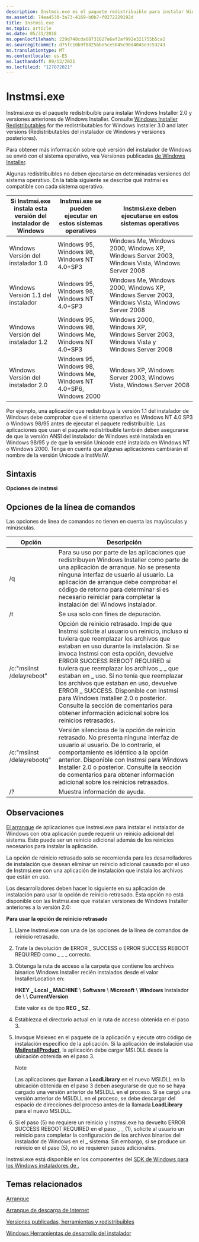 ```yaml
---
description: Instmsi.exe es el paquete redistribuible para instalar Windows Installer \#&160;2.0 y versiones anteriores de Windows Installer. Vea Windows Installer Redistributables for the redistributables for Windows Installer&160;3.0 and later versions (Redistributables del instalador de Windows para&\# 160;3.0 y versiones posteriores).
ms.assetid: 74ea4530-3a73-4169-b0b7-f0272229192d
title: Instmsi.exe
ms.topic: article
ms.date: 05/31/2018
ms.openlocfilehash: 229d748cda68731627a6af2af992e321755b5ca2
ms.sourcegitcommit: d75fc10b9f0825bbe5ce5045c90d4045e3c53243
ms.translationtype: MT
ms.contentlocale: es-ES
ms.lasthandoff: 09/13/2021
ms.locfileid: "127072021"
---
```

# <a name="instmsiexe"></a>Instmsi.exe

Instmsi.exe es el paquete redistribuible para instalar Windows Installer 2.0 y versiones anteriores de Windows Installer. Consulte [Windows Installer Redistributables](windows-installer-redistributables.md) for the redistributables for Windows Installer 3.0 and later versions (Redistributables del instalador de Windows y versiones posteriores).

Para obtener más información sobre qué versión del instalador de Windows se envió con el sistema operativo, vea Versiones publicadas [de Windows Installer](released-versions-of-windows-installer.md).

Algunas redistribuibles no deben ejecutarse en determinadas versiones del sistema operativo. En la tabla siguiente se describe qué instmsi es compatible con cada sistema operativo.



| Si Instmsi.exe instala esta versión del instalador de Windows | Instmsi.exe se pueden ejecutar en estos sistemas operativos                    | Instmsi.exe deben ejecutarse en estos sistemas operativos                                        |
|---------------------------------------------------------------|----------------------------------------------------------------------|-----------------------------------------------------------------------------------------------|
| Windows Versión del instalador 1.0                                 | Windows 95, Windows 98, Windows NT 4.0+SP3                           | Windows Me, Windows 2000, Windows XP, Windows Server 2003, Windows Vista, Windows Server 2008 |
| Windows Versión 1.1 del instalador                                 | Windows 95, Windows 98, Windows NT 4.0+SP3                           | Windows Me, Windows 2000, Windows XP, Windows Server 2003, Windows Vista, Windows Server 2008 |
| Windows Versión del instalador 1.2                                 | Windows 95, Windows 98, Windows Me, Windows NT 4.0+SP3               | Windows 2000, Windows XP, Windows Server 2003, Windows Vista y Windows Server 2008             |
| Windows Versión del instalador 2.0                                 | Windows 95, Windows 98, Windows Me, Windows NT 4.0+SP6, Windows 2000 | Windows XP, Windows Server 2003, Windows Vista, Windows Server 2008                           |



 

Por ejemplo, una aplicación que redistribuya la versión 1.1 del instalador de Windows debe comprobar que el sistema operativo es Windows NT 4.0 SP3 o Windows 98/95 antes de ejecutar el paquete redistribuible. Las aplicaciones que usan el paquete redistribuible también deben asegurarse de que la versión ANSI del instalador de Windows esté instalada en Windows 98/95 y de que la versión Unicode esté instalada en Windows NT o Windows 2000. Tenga en cuenta que algunas aplicaciones cambiarán el nombre de la versión Unicode a InstMsiW.

## <a name="syntax"></a>Sintaxis

**Opciones de instmsi** 

## <a name="command-line-options"></a>Opciones de la línea de comandos

Las opciones de línea de comandos no tienen en cuenta las mayúsculas y minúsculas.



| Opción                     | Descripción                                                                                                                                                                                                                                                                                                                                                                                                                                                                                                                |
|----------------------------|----------------------------------------------------------------------------------------------------------------------------------------------------------------------------------------------------------------------------------------------------------------------------------------------------------------------------------------------------------------------------------------------------------------------------------------------------------------------------------------------------------------------------|
| /q                         | Para su uso por parte de las aplicaciones que redistribuyen Windows Installer como parte de una aplicación de arranque. No se presenta ninguna interfaz de usuario al usuario. La aplicación de arranque debe comprobar el código de retorno para determinar si es necesario reiniciar para completar la instalación del Windows instalador.                                                                                                                                                                                                                          |
| /t                         | Se usa solo con fines de depuración.                                                                                                                                                                                                                                                                                                                                                                                                                                                                                          |
| /c:"msiinst /delayreboot"  | Opción de reinicio retrasado. Impide que Instmsi solicite al usuario un reinicio, incluso si tuviera que reemplazar los archivos que estaban en uso durante la instalación. Si se invoca Instmsi con esta opción, devuelve ERROR SUCCESS REBOOT REQUIRED si tuviera que reemplazar los archivos \_ \_ que estaban en \_ uso. Si no tenía que reemplazar los archivos que estaban en uso, devuelve ERROR \_ SUCCESS. Disponible con Instmsi para Windows Installer 2.0 o posterior. Consulte la sección de comentarios para obtener información adicional sobre los reinicios retrasados.<br/> |
| /c:"msiinst /delayrebootq" | Versión silenciosa de la opción de reinicio retrasado. No presenta ninguna interfaz de usuario al usuario. De lo contrario, el comportamiento es idéntico a la opción anterior. Disponible con Instmsi para Windows Installer 2.0 o posterior. Consulte la sección de comentarios para obtener información adicional sobre los reinicios retrasados.<br/>                                                                                                                                                                                                                           |
| /?                         | Muestra información de ayuda.                                                                                                                                                                                                                                                                                                                                                                                                                                                                                                             |



 

## <a name="remarks"></a>Observaciones

[El arranque](bootstrapping.md) de aplicaciones que Instmsi.exe para instalar el instalador de Windows con otra aplicación puede requerir un reinicio adicional del sistema. Esto puede ser un reinicio adicional además de los reinicios necesarios para instalar la aplicación.

La opción de reinicio retrasado solo se recomienda para los desarrolladores de instalación que desean eliminar un reinicio adicional causado por el uso de Instmsi.exe con una aplicación de instalación que instala los archivos que están en uso.

Los desarrolladores deben hacer lo siguiente en su aplicación de instalación para usar la opción de reinicio retrasado. Esta opción no está disponible con las Instmsi.exe que instalan versiones de Windows Installer anteriores a la versión 2.0:

**Para usar la opción de reinicio retrasado**

1.  Llame Instmsi.exe con una de las opciones de la línea de comandos de reinicio retrasado.
2.  Trate la devolución de ERROR \_ SUCCESS o ERROR SUCCESS REBOOT REQUIRED como \_ \_ \_ correcto.
3.  Obtenga la ruta de acceso a la carpeta que contiene los archivos binarios Windows Installer recién instalados desde el valor InstallerLocation en:

    **HKEY \_ Local \_ MACHINE** \\ **Software** \\ **Microsoft** \\ **Windows** Instalador de \\  \\ **CurrentVersion**

    Este valor es de tipo **REG \_ SZ.**

4.  Establezca el directorio actual en la ruta de acceso obtenida en el paso 3.
5.  Invoque Msiexec en el paquete de la aplicación y ejecute otro código de instalación específico de la aplicación. Si la aplicación de instalación usa [**MsiInstallProduct**](/windows/desktop/api/Msi/nf-msi-msiinstallproducta), la aplicación debe cargar MSI.DLL desde la ubicación obtenida en el paso 3.
    > [!Note]  
    > Las aplicaciones que llaman a **LoadLibrary** en el nuevo MSI.DLL en la ubicación obtenida en el paso 3 deben asegurarse de que no se haya cargado una versión anterior de MSI.DLL en el proceso. Si se cargó una versión anterior de MSI.DLL en el proceso, se debe descargar del espacio de direcciones del proceso antes de la llamada **LoadLibrary** para el nuevo MSI.DLL.

     

6.  Si el paso (5) no requiere un reinicio y Instmsi.exe ha devuelto ERROR SUCCESS REBOOT REQUIRED en el paso \_ \_ (1), solicite al usuario un reinicio para completar la configuración de los archivos binarios del instalador de Windows en el \_ sistema. Sin embargo, si se produce un reinicio en el paso (5), no se requieren pasos adicionales.

Instmsi.exe está disponible en los componentes del [SDK de Windows para los Windows instaladores de .](platform-sdk-components-for-windows-installer-developers.md)

## <a name="related-topics"></a>Temas relacionados

<dl> <dt>

[Arranque](bootstrapping.md)
</dt> <dt>

[Arranque de descarga de Internet](internet-download-bootstrapping.md)
</dt> <dt>

[Versiones publicadas, herramientas y redistribuibles](released-versions-tools-and-redistributables.md)
</dt> <dt>

[Windows Herramientas de desarrollo del instalador](windows-installer-development-tools.md)
</dt> </dl>

 

 




